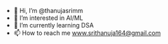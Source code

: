 - 👋 Hi, I’m @thanujasrimm
- 👀 I’m interested in AI/ML
- 🌱 I’m currently learning DSA
- 📫 How to reach me www.srithanuja164@gmail.com
<!---
thanujasrimm/thanujasrimm is a ✨ special ✨ repository because its `README.md` (this file) appears on your GitHub profile.
You can click the Preview link to take a look at your changes.
--->
